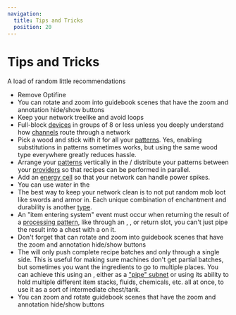 ```yaml
---
navigation:
  title: Tips and Tricks
  position: 20
---
```


# Tips and Tricks

A load of random little recommendations

- Remove Optifine
- You can rotate and zoom into guidebook scenes that have the zoom and annotation hide/show buttons
- Keep your network treelike and avoid loops
- Full-block [devices](ae2-mechanics/devices.md) in groups of 8 or less unless you deeply understand how [channels](ae2-mechanics/channels.md)
  route through a network
- Pick a wood and stick with it for all your [patterns](items-blocks-machines/patterns.md). Yes, enabling substitutions
  in patterns sometimes works, but using the same wood type everywhere greatly reduces hassle.
- Arrange your [patterns](items-blocks-machines/patterns.md) vertically in the <ItemLink id="pattern_access_terminal" />/
  distribute your patterns between your [providers](items-blocks-machines/pattern_provider.md) so that recipes can be performed in parallel.
- Add an [energy cell](items-blocks-machines/energy_cells.md) so that your network can handle power spikes.
- You can use water in the <ItemLink id="condenser" />
- The best way to keep your network clean is to not put random mob loot like swords and armor in. Each unique combination of
  enchantment and durability is another [type](ae2-mechanics/bytes-and-types.md).
- An "item entering system" event must occur when returning the result of a [processing pattern](items-blocks-machines/patterns.md),
  like through an <ItemLink id="import_bus" />, <ItemLink id="interface" />, or <ItemLink id="pattern_provider" /> return slot,
  you can't just pipe the result into a chest with a <ItemLink id="storage_bus" /> on it.
- Don't forget that can rotate and zoom into guidebook scenes that have the zoom and annotation hide/show buttons
- The <ItemLink id="pattern_provider" /> will only push complete recipe batches and only through a single side. This is useful
  for making sure machines don't get partial batches, but sometimes you want the ingredients to go to multiple places.
  You can achieve this using an <ItemLink id="interface" />, either as a ["pipe" subnet](example-setups/pipe-subnet.md) or using
  its ability to hold multiple different item stacks, fluids, chemicals, etc. all at once, to use it as a sort of intermediate chest/tank.
- You can zoom and rotate guidebook scenes that have the zoom and annotation hide/show buttons
